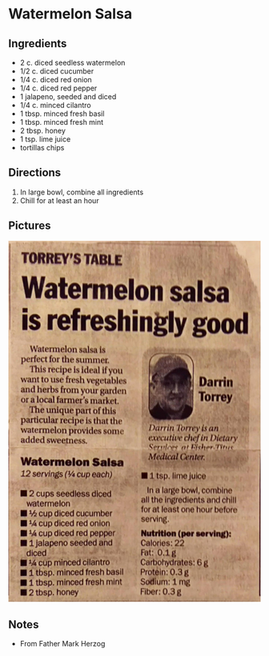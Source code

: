 Watermelon Salsa
============================================

Ingredients
--------------------------------------------
* 2 c. diced seedless watermelon
* 1/2 c. diced cucumber
* 1/4 c. diced red onion
* 1/4 c. diced red pepper
* 1 jalapeno, seeded and diced
* 1/4 c. minced cilantro
* 1 tbsp. minced fresh basil
* 1 tbsp. minced fresh mint
* 2 tbsp. honey
* 1 tsp. lime juice
* tortillas chips

Directions
---------------------------------------------
1. In large bowl, combine all ingredients
2. Chill for at least an hour

Pictures
---------------------------------------------
![Original Recipe](./imgs/watermelonSalsa.jpg)

Notes
----------------------------------------------
* From Father Mark Herzog
